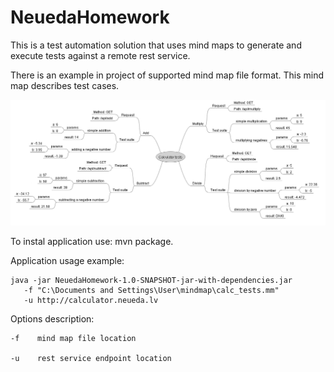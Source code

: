 # NeuedaHomework

This is a test automation solution that uses mind maps 
to generate and execute tests against a remote rest service.

There is an example in project of supported mind map file format.
This mind map describes test cases.

![alt tag](https://github.com/mihailruskevich/NeuedaHomework/blob/master/mindmap.png)

To instal application use: mvn package.

Application usage example:

    java -jar NeuedaHomework-1.0-SNAPSHOT-jar-with-dependencies.jar 
       -f "C:\Documents and Settings\User\mindmap\calc_tests.mm" 
       -u http://calculator.neueda.lv



Options description:

    -f    mind map file location

    -u    rest service endpoint location
